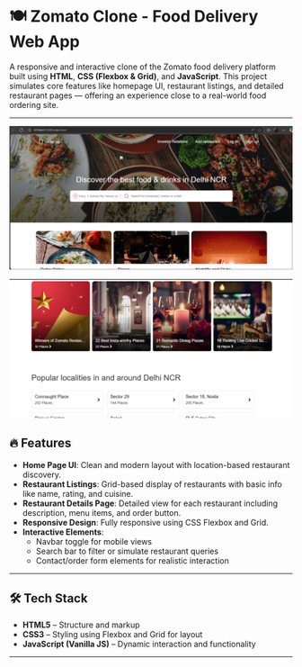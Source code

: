 # 🍽️ Zomato Clone - Food Delivery Web App

A responsive and interactive clone of the Zomato food delivery platform built using **HTML**, **CSS (Flexbox & Grid)**, and **JavaScript**. This project simulates core features like homepage UI, restaurant listings, and detailed restaurant pages — offering an experience close to a real-world food ordering site.

---

![image alt](https://github.com/learnercoder1310/Zomato-Website-Clone/blob/dc370bfed97eda6449da3716548502ab72f5e72d/outputs/Screenshot%202025-07-06%20191631.png)

![image alt](https://github.com/learnercoder1310/Zomato-Website-Clone/blob/09f688781651b5d21669041748ce0d6f305623d0/outputs/zomato.png)
## 🔥 Features

- **Home Page UI**: Clean and modern layout with location-based restaurant discovery.
- **Restaurant Listings**: Grid-based display of restaurants with basic info like name, rating, and cuisine.
- **Restaurant Details Page**: Detailed view for each restaurant including description, menu items, and order button.
- **Responsive Design**: Fully responsive using CSS Flexbox and Grid.
- **Interactive Elements**:
  - Navbar toggle for mobile views
  - Search bar to filter or simulate restaurant queries
  - Contact/order form elements for realistic interaction

---

## 🛠️ Tech Stack

- **HTML5** – Structure and markup
- **CSS3** – Styling using Flexbox and Grid for layout
- **JavaScript (Vanilla JS)** – Dynamic interaction and functionality

---


